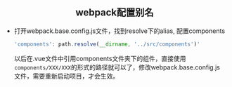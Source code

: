 <center><h2>webpack配置别名</h2></center>

- 打开webpack.base.config.js文件，找到resolve下的alias, 配置components

  ```javascript
  'components': path.resolve(__dirname, '../src/components')'
  ```

  以后在.vue文件中引用components文件夹下的组件，直接使用 `components/XXX/XXX`的形式的路径就可以了，修改webpack.base.config.js文件，需要重新启动项目，才会生效。

